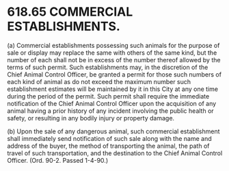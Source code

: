 618.65 COMMERCIAL ESTABLISHMENTS.
=================================

​(a) Commercial establishments possessing such animals for the purpose
of sale or display may replace the same with others of the same kind,
but the number of each shall not be in excess of the number thereof
allowed by the terms of such permit. Such establishments may, in the
discretion of the Chief Animal Control Officer, be granted a permit for
those such numbers of each kind of animal as do not exceed the maximum
number such establishment estimates will be maintained by it in this
City at any one time during the period of the permit. Such permit shall
require the immediate notification of the Chief Animal Control Officer
upon the acquisition of any animal having a prior history of any
incident involving the public health or safety, or resulting in any
bodily injury or property damage.

​(b) Upon the sale of any dangerous animal, such commercial
establishment shall immediately send notification of such sale along
with the name and address of the buyer, the method of transporting the
animal, the path of travel of such transportation, and the destination
to the Chief Animal Control Officer. (Ord. 90-2. Passed 1-4-90.)
